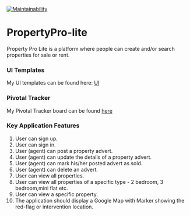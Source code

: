 [![Maintainability](https://api.codeclimate.com/v1/badges/d3157c3a87b750e5a790/maintainability)](https://codeclimate.com/github/G-Chilie/PropertyPro-lite/maintainability)

# PropertyPro-lite
Property Pro Lite is a platform where people can create and/or search properties for sale or rent.

### UI Templates
My UI templates can be found here: [ UI ](https://g-chilie.github.io/PropertyPro-lite/)


### Pivotal Tracker
My Pivotal Tracker board can be found [ here ](https://www.pivotaltracker.com/n/projects/2356842)

### Key Application Features
1. User can sign up.
2. User can sign in.
3. User (agent) can post a property advert.
4. User (agent) can update the details of a property advert.
5. User (agent) can mark his/her posted advert as sold.
6. User (agent) can delete an advert.
7. User can view all properties.
8. User can view all properties of a specific type - 2 bedroom, 3 bedroom,mini flat etc.
9. User can view a specific property.
10. The application should display a Google Map with Marker showing the red-flag or intervention location.
